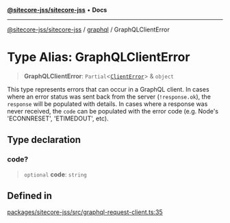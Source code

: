 [**@sitecore-jss/sitecore-jss**](../../README.md) • **Docs**

***

[@sitecore-jss/sitecore-jss](../../README.md) / [graphql](../README.md) / GraphQLClientError

# Type Alias: GraphQLClientError

> **GraphQLClientError**: `Partial`\<[`ClientError`](../../index/classes/ClientError.md)\> & `object`

This type represents errors that can occur in a GraphQL client.
In cases where an error status was sent back from the server (`!response.ok`), the `response` will be populated with details. In cases where a response was never received, the `code` can be populated with the error code (e.g. Node's 'ECONNRESET', 'ETIMEDOUT', etc).

## Type declaration

### code?

> `optional` **code**: `string`

## Defined in

[packages/sitecore-jss/src/graphql-request-client.ts:35](https://github.com/Sitecore/jss/blob/14c94b27afbe004fefaf1cab8e080470a80ff3f4/packages/sitecore-jss/src/graphql-request-client.ts#L35)
